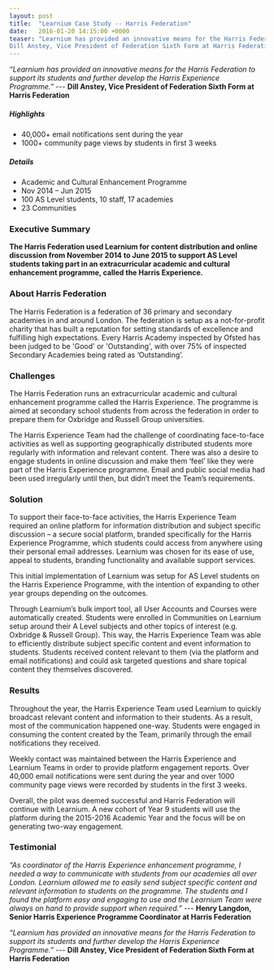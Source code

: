 ```yaml
---
layout: post
title:  "Learnium Case Study -- Harris Federation"
date:   2016-01-20 14:15:00 +0000
teaser: "Learnium has provided an innovative means for the Harris Federation to support its students and further develop the Harris Experience Programme.” ---
Dill Anstey, Vice President of Federation Sixth Form at Harris Federation
---
```

*“Learnium has provided an innovative means for the Harris Federation to support its students and further develop the Harris Experience Programme.”* ---
**Dill Anstey, Vice President of Federation Sixth Form at Harris Federation**

##### Highlights
 - 40,000+ email notifications sent during the year
 - 1000+ community page views by students in first 3 weeks

##### Details
 - Academic and Cultural Enhancement Programme
 - Nov 2014 – Jun 2015
 - 100 AS Level students, 10 staff, 17 academies
 - 23 Communities

### Executive Summary
**The Harris Federation used Learnium for content distribution and online discussion from November 2014 to June 2015 to support AS Level students taking part in an extracurricular academic and cultural enhancement programme, called the Harris Experience.**

### About Harris Federation
The Harris Federation is a federation of 36 primary and secondary academies in and around London.  The federation is setup as a not-for-profit charity that has built a reputation for setting standards of excellence and fulfilling high expectations.  Every Harris Academy inspected by Ofsted has been judged to be 'Good' or 'Outstanding', with over 75% of inspected Secondary Academies being rated as ‘Outstanding’.

### Challenges
The Harris Federation runs an extracurricular academic and cultural enhancement programme called the Harris Experience.  The programme is aimed at secondary school students from across the federation in order to prepare them for Oxbridge and Russell Group universities.

The Harris Experience Team had the challenge of coordinating face-to-face activities as well as supporting geographically distributed students more regularly with information and relevant content.  There was also a desire to engage students in online discussion and make them ‘feel’ like they were part of the Harris Experience programme.  Email and public social media had been used irregularly until then, but didn’t meet the Team’s requirements.

### Solution
To support their face-to-face activities, the Harris Experience Team required an online platform for information distribution and subject specific discussion – a secure social platform, branded specifically for the Harris Experience Programme, which students could access from anywhere using their personal email addresses.  Learnium was chosen for its ease of use, appeal to students, branding functionality and available support services.

This initial implementation of Learnium was setup for AS Level students on the Harris Experience Programme, with the intention of expanding to other year groups depending on the outcomes.

Through Learnium’s bulk import tool, all User Accounts and Courses were automatically created.  Students were enrolled in Communities on Learnium setup around their A Level subjects and other topics of interest (e.g. Oxbridge & Russell Group).  This way, the Harris Experience Team was able to efficiently distribute subject specific content and event information to students.  Students received content relevant to them (via the platform and email notifications) and could ask targeted questions and share topical content they themselves discovered.

### Results
Throughout the year, the Harris Experience Team used Learnium to quickly broadcast relevant content and information to their students.  As a result, most of the communication happened one-way.  Students were engaged in consuming the content created by the Team, primarily through the email notifications they received.

Weekly contact was maintained between the Harris Experience and Learnium Teams in order to provide platform engagement reports.  Over 40,000 email notifications were sent during the year and over 1000 community page views were recorded by students in the first 3 weeks.

Overall, the pilot was deemed successful and Harris Federation will continue with Learnium. A new cohort of Year 9 students will use the platform during the 2015-2016 Academic Year and the focus will be on generating two-way engagement.

### Testimonial
*“As coordinator of the Harris Experience enhancement programme, I needed a way to communicate with students from our academies all over London.  Learnium allowed me to easily send subject specific content and relevant information to students on the programme. The students and I found the platform easy and engaging to use and the Learnium Team were always on hand to provide support when required.”* --- 
**Henry Langdon, Senior Harris Experience Programme Coordinator at Harris Federation**

*“Learnium has provided an innovative means for the Harris Federation to support its students and further develop the Harris Experience Programme.”* ---
**Dill Anstey, Vice President of Federation Sixth Form at Harris Federation**
